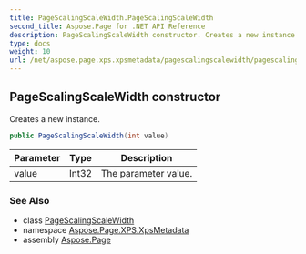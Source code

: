 ```yaml
---
title: PageScalingScaleWidth.PageScalingScaleWidth
second_title: Aspose.Page for .NET API Reference
description: PageScalingScaleWidth constructor. Creates a new instance
type: docs
weight: 10
url: /net/aspose.page.xps.xpsmetadata/pagescalingscalewidth/pagescalingscalewidth/
---
```

## PageScalingScaleWidth constructor

Creates a new instance.

```csharp
public PageScalingScaleWidth(int value)
```

| Parameter | Type | Description |
| --- | --- | --- |
| value | Int32 | The parameter value. |

### See Also

* class [PageScalingScaleWidth](../)
* namespace [Aspose.Page.XPS.XpsMetadata](../../pagescalingscalewidth/)
* assembly [Aspose.Page](../../../)


